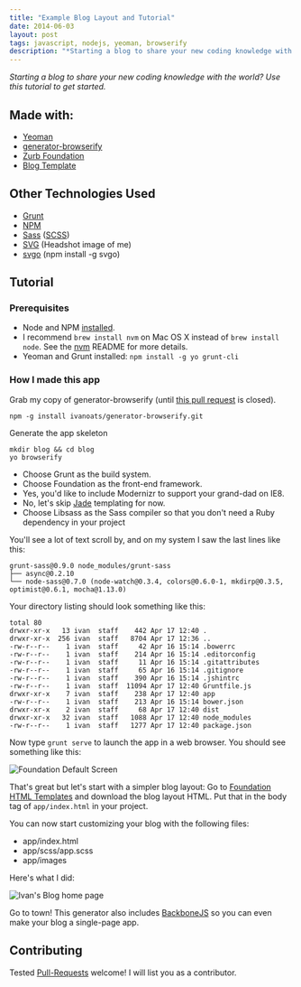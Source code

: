 ```yaml
---
title: "Example Blog Layout and Tutorial"
date: 2014-06-03
layout: post
tags: javascript, nodejs, yeoman, browserify
description: "*Starting a blog to share your new coding knowledge with the world? Use this tutorial to get started.*"
---
```

*Starting a blog to share your new coding knowledge with the world? Use this tutorial to get started.*

## Made with:

* [Yeoman](http://yeoman.io/)
 * [generator-browserify](https://github.com/ivanoats/generator-browserify)
* [Zurb Foundation](https://github.com/zurb/foundation)
 * [Blog Template](http://foundation.zurb.com/templates.html)

## Other Technologies Used

* [Grunt](http://gruntjs.com/)
* [NPM](https://www.npmjs.org/)
* [Sass](http://sass-lang.com/) ([SCSS](http://sass-lang.com/guide))
* [SVG](https://developer.mozilla.org/en-US/docs/Web/SVG) (Headshot image of me)
* [svgo](https://github.com/svg/svgo) (npm install -g svgo)

## Tutorial

### Prerequisites

* Node and NPM [installed](https://github.com/joyent/node/wiki/Installing-Node.js-via-package-manager).
 * I recommend `brew install nvm` on Mac OS X instead of `brew install node`. See the [nvm](https://github.com/creationix/nvm) README for more details.
* Yeoman and Grunt installed: `npm install -g yo grunt-cli`

### How I made this app

Grab my copy of generator-browserify (until [this pull request](https://github.com/vincentmac/generator-browserify/pull/2) is closed).

    npm -g install ivanoats/generator-browserify.git

Generate the app skeleton

    mkdir blog && cd blog
    yo browserify

* Choose Grunt as the build system.
* Choose Foundation as the front-end framework.
* Yes, you'd like to include Modernizr to support your grand-dad on IE8.
* No, let's skip [Jade](http://jade-lang.com/) templating for now.
* Choose Libsass as the Sass compiler so that you don't need a Ruby dependency in your project

You'll see a lot of text scroll by, and on my system I saw the last lines like this:

    grunt-sass@0.9.0 node_modules/grunt-sass
    ├── async@0.2.10
    └── node-sass@0.7.0 (node-watch@0.3.4, colors@0.6.0-1, mkdirp@0.3.5, optimist@0.6.1, mocha@1.13.0)

Your directory listing should look something like this:

    total 80
    drwxr-xr-x   13 ivan  staff    442 Apr 17 12:40 .
    drwxr-xr-x  256 ivan  staff   8704 Apr 17 12:36 ..
    -rw-r--r--    1 ivan  staff     42 Apr 16 15:14 .bowerrc
    -rw-r--r--    1 ivan  staff    214 Apr 16 15:14 .editorconfig
    -rw-r--r--    1 ivan  staff     11 Apr 16 15:14 .gitattributes
    -rw-r--r--    1 ivan  staff     65 Apr 16 15:14 .gitignore
    -rw-r--r--    1 ivan  staff    390 Apr 16 15:14 .jshintrc
    -rw-r--r--    1 ivan  staff  11094 Apr 17 12:40 Gruntfile.js
    drwxr-xr-x    7 ivan  staff    238 Apr 17 12:40 app
    -rw-r--r--    1 ivan  staff    213 Apr 16 15:14 bower.json
    drwxr-xr-x    2 ivan  staff     68 Apr 17 12:40 dist
    drwxr-xr-x   32 ivan  staff   1088 Apr 17 12:40 node_modules
    -rw-r--r--    1 ivan  staff   1277 Apr 17 12:40 package.json

Now type `grunt serve` to launch the app in a web browser. You should see something like this:

![Foundation Default Screen](https://dgosxlrnzhofi.cloudfront.net/custom_page_images/184/page_images/foundation_default.jpg?1400781058)

That's great but let's start with a simpler blog layout: Go to [Foundation HTML Templates](http://foundation.zurb.com/templates.html) and download the blog layout HTML. Put that in the body tag of `app/index.html` in your project.

You can now start customizing your blog with the following files:

* app/index.html
* app/scss/app.scss
* app/images

Here's what I did:

![Ivan's Blog home page](https://dgosxlrnzhofi.cloudfront.net/custom_page_images/185/page_images/ivan_blog.jpg?1400781187)

Go to town! This generator also includes [BackboneJS](http://backbonejs.org/) so you can even make your blog a single-page app.

## Contributing

Tested [Pull-Requests](https://github.com/ivanoats/JS-Blog-Yo-Browserify-Foundation) welcome! I will list you as a contributor.